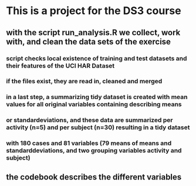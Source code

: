 # This is a project for the DS3 course
## with the script run_analysis.R we collect, work with, and clean the data sets of the exercise
### script checks local existence of training and test datasets and their features of the UCI HAR Dataset
### if the files exist, they are read in, cleaned and merged 
### in a last step, a summarizing tidy dataset is created with mean values for all original variables containing describing means 
### or standardeviations, and these data are summarized per activity (n=5) and per subject (n=30) resulting in a tidy dataset 
### with 180 cases and 81 variables (79 means of means and standarddeviations, and two grouping variables activity and subject)
## the codebook describes the different variables
